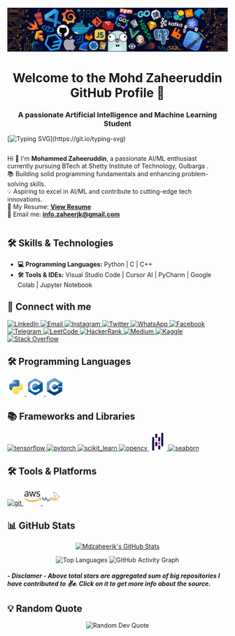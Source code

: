 ![logo](https://github.com/mdzaheerjk/mdzaheerjk/blob/main/5e73f1c3-6eb3-4b94-b7bd-0b81a3f1dbca.png?raw=true)


<h1 align="center">Welcome to the Mohd Zaheeruddin GitHub Profile 👋</h1>
<h3 align="center">A passionate Artificial Intelligence and Machine Learning Student</h3>



[![Typing SVG](https://readme-typing-svg.demolab.com?font=Fira+Code&duration=3000&pause=1000&color=C792E9&random=true&width=900&lines=%F0%9F%91%A8%E2%80%8D%F0%9F%92%BB+Hi+there!+%F0%9F%91%8B+I'm+Mohammed+Zaheeruddin!;Passionate+AI%2FML+enthusiast+%7C+BTech+Student.;Building+strong+programming+fundamentals!+;%F0%9F%9A%80+Eager+to+contribute+to+innovative+tech+solutions!)](https://git.io/typing-svg)

<div style="display: flex; flex-direction: column;">
  <div style="flex: 1; margin-right: 10px;">
    <ul style="list-style-type: none; padding: 0;">
      <li>Hi 👋 I'm <b>Mohammed Zaheeruddin</b>, a passionate AI/ML enthusiast currently pursuing BTech at Shetty Institute of Technology, Gulbarga .</li>
      <li> 📚 Building solid programming fundamentals and enhancing problem-solving skills.</li>
      <li> 💡 Aspiring to excel in AI/ML and contribute to cutting-edge tech innovations. </li>
      <li> 📄 My Resume: <a href="https://drive.google.com/file/d/1BRFUtJcT4DIlglCIl9-tNWP7xesfsd3y/view?usp=drivesdk"><b>View Resume</b></a></li>
      <li> 📧 Email me: <b><a href="mailto:info.zaheerjk@gmail.com">info.zaheerjk@gmail.com</a></b> </li>
</ul>
</div>
</div>

    


## 🛠️ Skills & Technologies

- **💻 Programming Languages:** Python | C | C++
- **🛠️ Tools & IDEs:** Visual Studio Code | Cursor AI | PyCharm | Google Colab | Jupyter Notebook

## 🤝 Connect with me

<p align="left">
    <a href="https://linkedin.com/in/zaheerjk/" target="blank">
        <img src="https://raw.githubusercontent.com/rahuldkjain/github-profile-readme-generator/master/src/images/icons/Social/linked-in-alt.svg" width="40" height="30" alt="LinkedIn" />
    </a>
    <a href="mailto:info.zaheerjk@gmail.com" target="blank">
        <img src="https://raw.githubusercontent.com/maurodesouza/profile-readme-generator/master/src/assets/icons/social/gmail/default.svg" width="40" height="30" alt="Email" />
    </a>
    <a href="https://instagram.com/md_zaheer_jk" target="blank">
        <img src="https://raw.githubusercontent.com/rahuldkjain/github-profile-readme-generator/master/src/images/icons/Social/instagram.svg" width="40" height="30" alt="Instagram" />
    </a>
    <a href="https://twitter.com/zaheer_jk" target="blank">
        <img src="https://raw.githubusercontent.com/rahuldkjain/github-profile-readme-generator/master/src/images/icons/Social/twitter.svg" width="40" height="30" alt="Twitter" />
    </a>
    <a href="https://wa.me/918762194761" target="blank">
        <img src="https://raw.githubusercontent.com/maurodesouza/profile-readme-generator/master/src/assets/icons/social/whatsapp/default.svg" width="40" height="30" alt="WhatsApp" />
    </a>
    <a href="https://www.facebook.com/profile.php?id=61566826091099&mibextid=ZbWKwL" target="blank">
        <img src="https://raw.githubusercontent.com/rahuldkjain/github-profile-readme-generator/master/src/images/icons/Social/facebook.svg" width="40" height="30" alt="Facebook" />
    </a>
    <a href="https://t.me/zaheerjk" target="blank">
        <img src="https://raw.githubusercontent.com/maurodesouza/profile-readme-generator/master/src/assets/icons/social/telegram/default.svg" width="40" height="30" alt="Telegram" />
    </a>
    <a href="https://www.leetcode.com/wdfrt8wrks" target="blank">
        <img src="https://raw.githubusercontent.com/rahuldkjain/github-profile-readme-generator/master/src/images/icons/Social/leet-code.svg" width="40" height="30" alt="LeetCode" />
    </a>
    <a href="https://www.hackerrank.com/info_zaheerjk" target="blank">
        <img src="https://raw.githubusercontent.com/rahuldkjain/github-profile-readme-generator/master/src/images/icons/Social/hackerrank.svg" width="40" height="30" alt="HackerRank" />
    </a>
    <a href="https://medium.com/@info.zaheerjk" target="blank">
        <img src="https://raw.githubusercontent.com/rahuldkjain/github-profile-readme-generator/master/src/images/icons/Social/medium.svg" width="40" height="30" alt="Medium" />
    </a>
    <a href="https://www.kaggle.com/zaheerjk" target="blank">
        <img src="https://raw.githubusercontent.com/rahuldkjain/github-profile-readme-generator/master/src/images/icons/Social/kaggle.svg" width="40" height="30" alt="Kaggle" />
    </a>
    <a href="https://stackoverflow.com/users/28573007/zaheer-jk" target="blank">
        <img src="https://raw.githubusercontent.com/rahuldkjain/github-profile-readme-generator/master/src/images/icons/Social/stack-overflow.svg" width="40" height="30" alt="Stack Overflow" />
    </a>
</p>




## 🛠️ Programming Languages

<p align="left"> 
    <a href="https://www.python.org" target="_blank" rel="noreferrer"> 
        <img src="https://raw.githubusercontent.com/devicons/devicon/master/icons/python/python-original.svg" alt="python" width="40" height="40"/> 
    </a> 
    <a href="https://www.cprogramming.com/" target="_blank" rel="noreferrer"> 
        <img src="https://raw.githubusercontent.com/devicons/devicon/master/icons/c/c-original.svg" alt="c" width="40" height="40"/> 
    </a> 
    <a href="https://www.w3schools.com/cpp/" target="_blank" rel="noreferrer"> 
        <img src="https://raw.githubusercontent.com/devicons/devicon/master/icons/cplusplus/cplusplus-original.svg" alt="cplusplus" width="40" height="40"/> 
    </a> 
</p>


## 📚 Frameworks and Libraries

<p align="left"> 
    <a href="https://www.tensorflow.org" target="_blank" rel="noreferrer"> 
        <img src="https://www.vectorlogo.zone/logos/tensorflow/tensorflow-icon.svg" alt="tensorflow" width="40" height="40"/> 
    </a> 
    <a href="https://pytorch.org/" target="_blank" rel="noreferrer"> 
        <img src="https://www.vectorlogo.zone/logos/pytorch/pytorch-icon.svg" alt="pytorch" width="40" height="40"/> 
    </a> 
    <a href="https://scikit-learn.org/" target="_blank" rel="noreferrer"> 
        <img src="https://upload.wikimedia.org/wikipedia/commons/0/05/Scikit_learn_logo_small.svg" alt="scikit_learn" width="40" height="40"/> 
    </a> 
    <a href="https://opencv.org/" target="_blank" rel="noreferrer"> 
        <img src="https://www.vectorlogo.zone/logos/opencv/opencv-icon.svg" alt="opencv" width="40" height="40"/> 
    </a> 
    <a href="https://pandas.pydata.org/" target="_blank" rel="noreferrer"> 
        <img src="https://raw.githubusercontent.com/devicons/devicon/2ae2a900d2f041da66e950e4d48052658d850630/icons/pandas/pandas-original.svg" alt="pandas" width="40" height="40"/> 
    </a> 
    <a href="https://seaborn.pydata.org/" target="_blank" rel="noreferrer"> 
        <img src="https://seaborn.pydata.org/_images/logo-mark-lightbg.svg" alt="seaborn" width="40" height="40"/> 
    </a> 
</p>

## 🛠 Tools & Platforms

<p align="left"> 
    <a href="https://git-scm.com/" target="_blank" rel="noreferrer"> 
        <img src="https://www.vectorlogo.zone/logos/git-scm/git-scm-icon.svg" alt="git" width="40" height="40"/> 
    </a> 
    <a href="https://aws.amazon.com" target="_blank" rel="noreferrer"> 
        <img src="https://raw.githubusercontent.com/devicons/devicon/master/icons/amazonwebservices/amazonwebservices-original-wordmark.svg" alt="aws" width="40" height="40"/> 
    </a> 
    <a href="https://www.mysql.com/" target="_blank" rel="noreferrer"> 
        <img src="https://raw.githubusercontent.com/devicons/devicon/master/icons/mysql/mysql-original-wordmark.svg" alt="mysql" width="40" height="40"/> 
    </a> 
</p>

## 📊 GitHub Stats 
<div align="center">

  <a href="https://awesome-github-stats.azurewebsites.net/index.html??cardType=github&theme=omni&preferLogin=false">    <img  alt="Mdzaheerjk's GitHub Stats" src="https://awesome-github-stats.azurewebsites.net/user-stats/Mdzaheerjk?cardType=github&theme=omni&preferLogin=false" />  </a>

<img src="https://github-readme-stats.vercel.app/api/top-langs/?username=mdzaheerjk&theme=tokyonight&hide_border=false&include_all_commits=true&count_private=true&layout=compact" alt="Top Languages"/>

<img width="830" src="https://github-readme-activity-graph.vercel.app/graph?username=mdzaheerjk&bg_color=21232a&color=a8eeff&line=61dafb&point=f0fcff&area=true&hide_border=false" alt="GitHub Activity Graph"/>

</div>

##### - Disclamer - Above total stars are aggregated sum of big repositories I have contributed to ✌️✊. Click on it to get more info about the source.




## 💡 Random Quote

<p align="center">
    <img src="https://quotes-github-readme.vercel.app/api?type=horizontal&theme=radical" alt="Random Dev Quote" />
</p>

